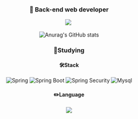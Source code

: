 <div align=center>
  
### 👋 Back-end web developer

  <a href="" target="_blank"><img src="https://img.shields.io/badge/Tech_Blog-20C997?style=flat-square&logo=Velog&logoColor=white"/></a>
  <a href="" target="_blank"><img src=""/></a>

![Anurag's GitHub stats](https://github-readme-stats.vercel.app/api?username=yawning5&show_icons=true&theme=radical)

### :book:Studying

#### 🛠️Stack
![Spring](https://img.shields.io/badge/spring-6DB33F?style=for-the-badge&logo=spring&logoColor=white)
![Spring Boot](https://img.shields.io/badge/spring_boot_jpa-6DB33F?style=for-the-badge&logo=springboot&logoColor=white)
![Spring Security](https://img.shields.io/badge/spring_security-6DB33F?style=for-the-badge&logo=springsecurity&logoColor=white)
![Mysql](https://img.shields.io/badge/mysql-4479A1?style=for-the-badge&logo=mysql&logoColor=white)

#### ✏️Language
<img src="https://img.shields.io/badge/java-%23007396.svg?&style=for-the-badge&logo=java&logoColor=white" />

  
  <div/>
<!--
**yawning5/yawning5** is a ✨ _special_ ✨ repository because its `README.md` (this file) appears on your GitHub profile.

Here are some ideas to get you started:

- 🔭 I’m currently working on ...
- 🌱 I’m currently learning ...
- 👯 I’m looking to collaborate on ...
- 🤔 I’m looking for help with ...
- 💬 Ask me about ...
- 📫 How to reach me: ...
- 😄 Pronouns: ...
- ⚡ Fun fact: ...
-->

